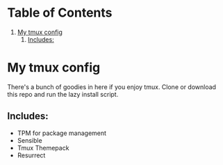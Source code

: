 
# Table of Contents

1.  [My tmux config](#orgc506de9)
    1.  [Includes:](#org26c0966)


<a id="orgc506de9"></a>

# My tmux config

There's a bunch of goodies in here if you enjoy tmux. Clone or download this repo and run the lazy install script.


<a id="org26c0966"></a>

## Includes:

-   TPM for package management
-   Sensible
-   Tmux Themepack
-   Resurrect


